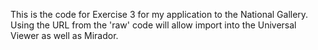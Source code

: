This is the code for Exercise 3 for my application to the National Gallery. Using the URL from the 'raw' code will allow import into the Universal Viewer as well as Mirador.   
